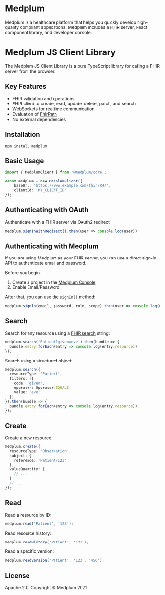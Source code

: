 # Medplum

Medplum is a healthcare platform that helps you quickly develop high-quality compliant applications.  Medplum includes a FHIR server, React component library, and developer console.

# Medplum JS Client Library

The Medplum JS Client Library is a pure TypeScript library for calling a FHIR server from the browser.

## Key Features

* FHIR validation and operations
* FHIR client to create, read, update, delete, patch, and search
* WebSockets for realtime communication
* Evaluation of [FhirPath](https://hl7.org/fhirpath/N1/index.html)
* No external dependencies

## Installation

```
npm install medplum
```

## Basic Usage

```typescript
import { MedplumClient } from '@medplum/core';

const medplum = new MedplumClient({
    baseUrl: 'https://www.example.com/fhir/R4/',
    clientId: 'MY_CLIENT_ID'
});
```

## Authenticating with OAuth

Authenticate with a FHIR server via OAuth2 redirect:

```typescript
medplum.signInWithRedirect().then(user => console.log(user));
```

## Authenticating with Medplum

If you are using Medplum as your FHIR server, you can use a direct sign-in API to authenticate email and password.

Before you begin

1. Create a project in the [Medplum Console](https://console.medplum.com/)
2. Enable Email/Password

After that, you can use the `signIn()` method:

```typescript
medplum.signIn(email, password, role, scope).then(user => console.log(user));
```

## Search

Search for any resource using a [FHIR search](https://www.hl7.org/fhir/search.html) string:

```typescript
medplum.search('Patient?given=eve').then(bundle => {
  bundle.entry.forEach(entry => console.log(entry.resource));
});
```

Search using a structured object:

```typescript
medplum.search({
  resourceType: 'Patient',
  filters: [{
    code: 'given',
    operator: Operator.EQUALS,
    value: 'eve'
  }]
}).then(bundle => {
  bundle.entry.forEach(entry => console.log(entry.resource));
});
```

## Create

Create a new resource:

```typescript
medplum.create({
  resourceType: 'Observation',
  subject: {
    reference: 'Patient/123'
  },
  valueQuantity: {
    // ...
  }
  // ...
});
```

## Read

Read a resource by ID:

```typescript
medplum.read('Patient', '123');
```

Read resource history:

```typescript
medplum.readHistory('Patient', '123');
```

Read a specific version:

```typescript
medplum.readVersion('Patient', '123', '456');
```

## License

Apache 2.0.  Copyright &copy; Medplum 2021
